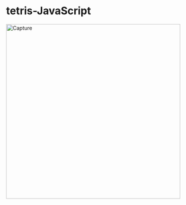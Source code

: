 # tetris-JavaScript

<img width="473" alt="Capture" src="https://user-images.githubusercontent.com/43988396/214655819-09d74bd4-edb8-446d-8f68-3e2ee92fccd5.PNG">
